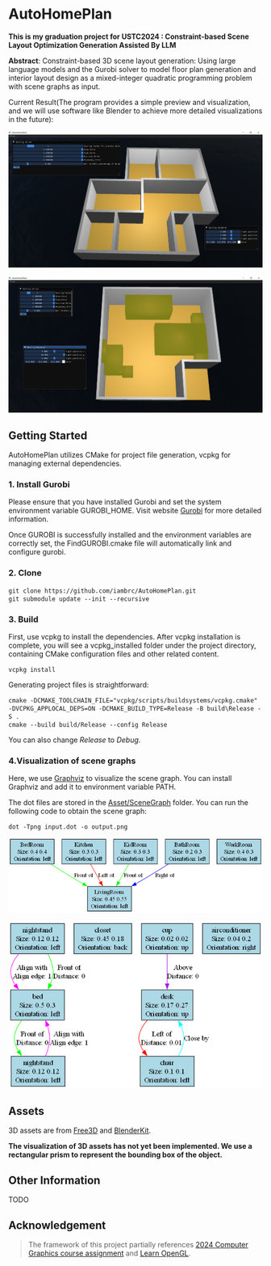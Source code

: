 # AutoHomePlan

**This is my graduation project for USTC2024 : Constraint-based Scene Layout Optimization Generation Assisted By LLM**

**Abstract**: Constraint-based 3D scene layout generation: Using large language models and the Gurobi solver to model floor plan generation and interior layout design as a mixed-integer quadratic programming problem with scene graphs as input.


Current Result(The program provides a simple preview and visualization, and we will use software like Blender to achieve more detailed visualizations in the future):

![FloorPlan](Assets/Figures/floorplan.png)


![Interior](Assets/Figures/interior.png)


## Getting Started

AutoHomePlan utilizes CMake for project file generation, vcpkg for managing external dependencies.

### 1. Install Gurobi
Please ensure that you have installed Gurobi and set the system environment variable GUROBI_HOME. Visit website [Gurobi](https://www.gurobi.com/) for more detailed information.


Once GUROBI is successfully installed and the environment variables are correctly set, the FindGUROBI.cmake file will automatically link and configure gurobi.

### 2. Clone

```
git clone https://github.com/iambrc/AutoHomePlan.git
git submodule update --init --recursive
```
### 3. Build

First, use vcpkg to install the dependencies. After vcpkg installation is complete, you will see a vcpkg_installed folder under the project directory, containing CMake configuration files and other related content.
```
vcpkg install
```

Generating project files is straightforward:
```
cmake -DCMAKE_TOOLCHAIN_FILE="vcpkg/scripts/buildsystems/vcpkg.cmake" -DVCPKG_APPLOCAL_DEPS=ON -DCMAKE_BUILD_TYPE=Release -B build\Release -S .
cmake --build build/Release --config Release
```
You can also change *Release* to *Debug*.


### 4.Visualization of scene graphs

Here, we use [Graphviz](https://graphviz.org/) to visualize the scene graph. You can install Graphviz and add it to environment variable PATH.

The dot files are stored in the [Asset/SceneGraph](Assets/SceneGraph) folder. You can run the following code to obtain the scene graph:

```
dot -Tpng input.dot -o output.png
```

![example1](Assets/Figures/graph1.png)

![example2](Assets/Figures/graph2.png)


## Assets
3D assets are from [Free3D](https://free3d.com/) and [BlenderKit](https://www.blenderkit.com/).

**The visualization of 3D assets has not yet been implemented. We use a rectangular prism to represent the bounding box of the object.**

## Other Information
TODO

## Acknowledgement
> The framework of this project partially references [2024 Computer Graphics course assignment](https://github.com/USTC-CG/USTC_CG_24) and [Learn OpenGL](https://learnopengl-cn.github.io/intro/).
